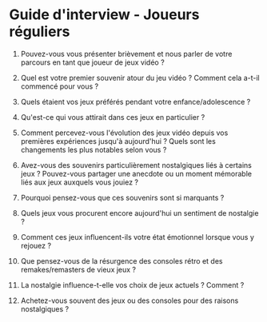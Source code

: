 # Guide d'interview - Joueurs réguliers

1. Pouvez-vous vous présenter brièvement et nous parler de votre parcours en tant que joueur de jeux vidéo ?

2. Quel est votre premier souvenir atour du jeu vidéo ? Comment cela a-t-il commencé pour vous ?

3. Quels étaient vos jeux préférés pendant votre enfance/adolescence ?

4. Qu'est-ce qui vous attirait dans ces jeux en particulier ?

5. Comment percevez-vous l'évolution des jeux vidéo depuis vos premières expériences jusqu'à aujourd'hui ? Quels sont les changements les plus notables selon vous ?

6. Avez-vous des souvenirs particulièrement nostalgiques liés à certains jeux ? Pouvez-vous partager une anecdote ou un moment mémorable liés aux jeux auxquels vous jouiez ?

7. Pourquoi pensez-vous que ces souvenirs sont si marquants ?

8. Quels jeux vous procurent encore aujourd'hui un sentiment de nostalgie ?

9. Comment ces jeux influencent-ils votre état émotionnel lorsque vous y rejouez ?

10. Que pensez-vous de la résurgence des consoles rétro et des remakes/remasters de vieux jeux ?

11. La nostalgie influence-t-elle vos choix de jeux actuels ? Comment ?

12. Achetez-vous souvent des jeux ou des consoles pour des raisons nostalgiques ?
